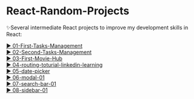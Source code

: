 # React-Random-Projects


✨Several intermediate React projects to improve my development  skills in React:

[▶️ 01-First-Tasks-Management](https://first-tasks-management.netlify.app/)<br/>
[▶️ 02-Second-Tasks-Management](https://second-tasks-management.netlify.app/)<br/>
[▶️ 03-First-Movie-Hub](https://first-movie-hub.netlify.app/)<br/>
[▶️ 04-routing-toturial-linkedin-learning](https://routing-toturial-linkedin-learning.netlify.app/)<br/>
[▶️ 05-date-picker](https://date-picker-01.netlify.app/)<br/>
[▶️ 06-modal-01](https://modal-01.netlify.app/)<br/>
[▶️ 07-search-bar-01](https://search-bar-01.netlify.app/)<br/>
[▶️ 08-sidebar-01](https://sidebar-01.netlify.app/)<br/>


